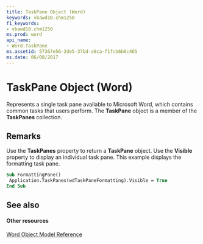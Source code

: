 ```yaml
---
title: TaskPane Object (Word)
keywords: vbawd10.chm1250
f1_keywords:
- vbawd10.chm1250
ms.prod: word
api_name:
- Word.TaskPane
ms.assetid: 57367e56-2de5-37bd-a9ca-f1fcb6b8c465
ms.date: 06/08/2017
---
```



# TaskPane Object (Word)

Represents a single task pane available to Microsoft Word, which contains common tasks that users perform. The **TaskPane** object is a member of the **TaskPanes** collection.


## Remarks

Use the **TaskPanes** property to return a **TaskPane** object. Use the **Visible** property to display an individual task pane. This example displays the formatting task pane.


```vb
Sub FormattingPane() 
 Application.TaskPanes(wdTaskPaneFormatting).Visible = True 
End Sub
```


## See also


#### Other resources


[Word Object Model Reference](http://msdn.microsoft.com/library/be452561-b436-bb9b-6f94-3faa9a74a6fd%28Office.15%29.aspx)


